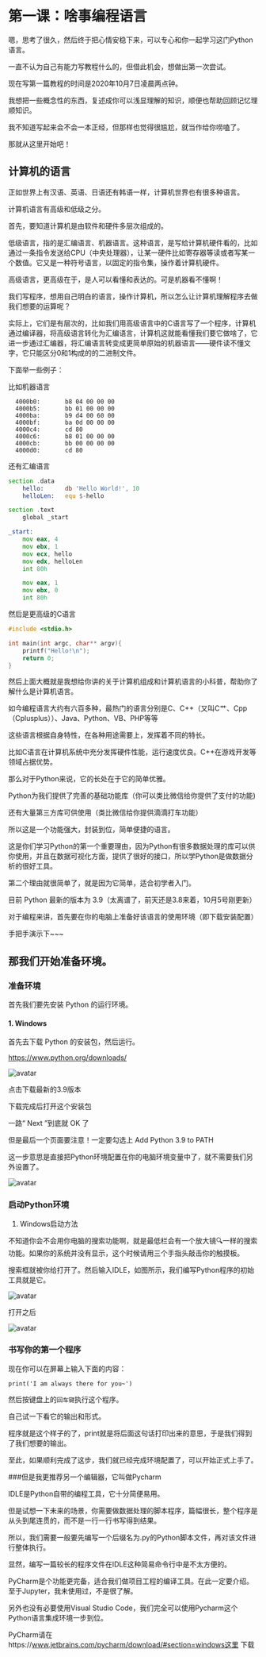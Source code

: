 # 第一课：啥事编程语言

嗯，思考了很久，然后终于把心情安稳下来，可以专心和你一起学习这门Python语言。

一直不认为自己有能力写教程什么的，但借此机会，想做出第一次尝试。

现在写第一篇教程的时间是2020年10月7日凌晨两点钟。

我想把一些概念性的东西，复述成你可以浅显理解的知识，顺便也帮助回顾记忆理顺知识。

我不知道写起来会不会一本正经，但那样也觉得很尴尬，就当作给你唠嗑了。

那就从这里开始吧！

## 计算机的语言

正如世界上有汉语、英语、日语还有韩语一样，计算机世界也有很多种语言。

计算机语言有高级和低级之分。

首先，要知道计算机是由软件和硬件多层次组成的。

低级语言，指的是汇编语言、机器语言。这种语言，是写给计算机硬件看的，比如通过一条指令发送给CPU（中央处理器），让某一硬件比如寄存器等读或者写某一个数值。它又是一种符号语言，以固定的指令集，操作着计算机硬件。

高级语言，更高级在于，是人可以看懂和表达的。可是机器看不懂啊！

我们写程序，想用自己明白的语言，操作计算机，所以怎么让计算机理解程序去做我们想要的运算呢？

实际上，它们是有层次的，比如我们用高级语言中的C语言写了一个程序，计算机通过编译器，将高级语言转化为汇编语言，计算机这就能看懂我们要它做啥了，它进一步通过汇编器，将汇编语言转变成更简单原始的机器语言——硬件读不懂文字，它只能区分0和1构成的的二进制文件。

下面举一些例子：

比如机器语言

```
  4000b0:       b8 04 00 00 00
  4000b5:       bb 01 00 00 00
  4000ba:       b9 d4 00 60 00
  4000bf:       ba 0d 00 00 00
  4000c4:       cd 80
  4000c6:       b8 01 00 00 00
  4000cb:       bb 00 00 00 00
  4000d0:       cd 80
```

还有汇编语言

```asm
section .data
    hello:      db 'Hello World!', 10
    helloLen:   equ $-hello

section .text
    global _start

_start:
    mov eax, 4
    mov ebx, 1
    mov ecx, hello
    mov edx, helloLen
    int 80h

    mov eax, 1
    mov ebx, 0
    int 80h
```

然后是更高级的C语言

```c
#include <stdio.h>

int main(int argc, char** argv){
    printf("Hello!\n");
    return 0;
}
```

然后上面大概就是我想给你讲的关于计算机组成和计算机语言的小科普，帮助你了解什么是计算机语言。

如今编程语言大约有六百多种，最热门的语言分别是C、C++（又叫C艹、Cpp（Cplusplus））、Java、Python、VB、PHP等等

这些语言根据自身特性，在各种用途需要上，发挥着不同的特长。

比如C语言在计算机系统中充分发挥硬件性能，运行速度优良。C++在游戏开发等领域占据优势。

那么对于Python来说，它的长处在于它的简单优雅。

Python为我们提供了完善的基础功能库（你可以类比微信给你提供了支付的功能)

还有大量第三方库可供使用（类比微信给你提供滴滴打车功能）

所以这是一个功能强大，封装到位，简单便捷的语言。

这是你们学习Python的第一个重要理由，因为Python有很多数据处理的库可以供你使用，并且在数据可视化方面，提供了很好的接口，所以学Python是做数据分析的很好工具。

第二个理由就很简单了，就是因为它简单，适合初学者入门。

目前 Python 最新的版本为 3.9（太离谱了，前天还是3.8来着，10月5号刚更新）

对于编程来讲，首先要在你的电脑上准备好该语言的使用环境（即下载安装配置）

手把手演示下~~~

## 那我们开始准备环境。

### 准备环境

首先我们要先安装 Python 的运行环境。

#### 1. Windows

首先去下载 Python 的安装包，然后运行。

https://www.python.org/downloads/

![avatar](https://github.com/ShimizushimaKana/program-book-for-girlfriend/blob/master/picture/lesson1-1.png)

点击下载最新的3.9版本

下载完成后打开这个安装包

一路“ Next ”到底就 OK 了

但是最后一个页面要注意！一定要勾选上 Add Python 3.9 to PATH

这一步意思是直接把Python环境配置在你的电脑环境变量中了，就不需要我们另外设置了。

![avatar](https://github.com/ShimizushimaKana/program-book-for-girlfriend/blob/master/picture/lesson1-2.png)

### 启动Python环境

1. Windows启动方法

不知道你会不会用你电脑的搜索功能啊，就是最低栏会有一个放大镜🔍一样的搜索功能。如果你的系统并没有显示，这个时候请用三个手指头敲击你的触摸板。

搜索框就被你给打开了。然后输入IDLE，如图所示，我们编写Python程序的初始工具就是它。

![avatar](https://github.com/ShimizushimaKana/program-book-for-girlfriend/blob/master/picture/lesson1-4.png)

打开之后

![avatar](https://github.com/ShimizushimaKana/program-book-for-girlfriend/blob/master/picture/lesson1-3.png)

### 书写你的第一个程序

现在你可以在屏幕上输入下面的内容：

```
print('I am always there for you~')
```

然后按键盘上的`回车键`执行这个程序。

自己试一下看它的输出和形式。

程序就是这个样子的了，print就是将后面这句话打印出来的意思，于是我们得到了我们想要的输出。

至此，如果顺利完成了这步，我们就已经完成环境配置了，可以开始正式上手了。

###但是我更推荐另一个编辑器，它叫做Pycharm

IDLE是Python自带的编程工具，它十分简便易用。

但是试想一下未来的场景，你需要做数据处理的脚本程序，篇幅很长，整个程序是从头到尾连贯的，而不是一行一行书写得到结果。

所以，我们需要一般要先编写一个后缀名为.py的Python脚本文件，再对该文件进行整体执行。

显然，编写一篇较长的程序文件在IDLE这种简易命令行中是不太方便的。

PyCharm是个功能更完备，适合我们做项目工程的编译工具。在此一定要介绍。至于Jupyter，我未使用过，不是很了解。

另外也没有必要使用Visual Studio Code，我们完全可以使用Pycharm这个Python语言集成环境一步到位。

PyCharm请在https://www.jetbrains.com/pycharm/download/#section=windows这里 下载
